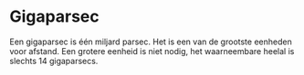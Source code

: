 # Gigaparsec

Een gigaparsec is één miljard parsec. Het is een van de grootste eenheden voor
afstand. Een grotere eenheid is niet nodig, het waarneembare heelal is slechts
14 gigaparsecs.
